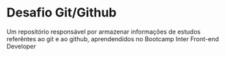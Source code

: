 # Desafio Git/Github
Um repositório responsável por armazenar informações de estudos referêntes ao git e ao github, aprendendidos no Bootcamp Inter Front-end Developer
